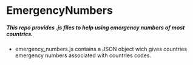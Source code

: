 # EmergencyNumbers
##### This repo provides .js files to help using emergency numbers of most countries.

* emergency_numbers.js contains a JSON object wich gives countries emergency numbers associated with countries codes.
